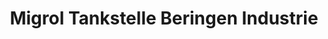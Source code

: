 ---
title: "Migrol Tankstelle Beringen Industrie"
url: /beringen/migrol-tankstelle-beringen-industrie/
shop: Allgemein
---